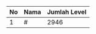 | No | Nama            | Jumlah Level |
|----|-----------------|--------------|
| 1  | #    |    2946        |
